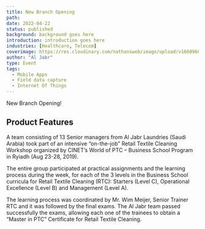```yaml
---
title: New Branch Opening
path:
date: 2022-04-22
status: published
background: background goes here
introduction: introduction goes here
industries: [Healthcare, Telecom]
coverimage: https://res.cloudinary.com/nathansweb/image/upload/v1660966527/aljabar.com/news-events/4_bvsqgc.jpg
author: "Al Jabr"
type: Event
tags:
  - Mobile Apps
  - Field data capture
  - Internet Of Things
---
```


New Branch Opening!

<!--more-->

## Product Features

A team consisting of 13 Senior managers from Al Jabr Laundries (Saudi Arabia) took part of an intensive “on-the-job” Retail Textile Cleaning Workshop organized by CINET’s World of PTC – Business School Program in Ryiadh (Aug 23-28, 2019).

The entire group participated at practical assignments and the learning process during the week, for each of the 3 levels in the Business School curricula for Retail Textile Cleaning (RTC): Starters (Level C), Operational Excellence (Level B) and Management (Level A).

The learning process was coordinated by Mr. Wim Meijer, Senior Trainer RTC and it was followed by the final exams. The Al Jabr team passed successfully the exams, allowing each one of the trainees to obtain a “Master in PTC” Certificate for Retail Textile Cleaning.
